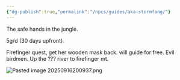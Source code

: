 ```yaml
---
{"dg-publish":true,"permalink":"/npcs/guides/aka-stormfang/"}
---
```


The safe hands in the jungle.

5g/d (30 days upfront).

Firefinger quest, get her wooden mask back. will guide for free. Evil birdmen.
	Up the ??? river to firefinger mt.


![Pasted image 20250916200937.png](/img/user/Pasted%20image%2020250916200937.png)

